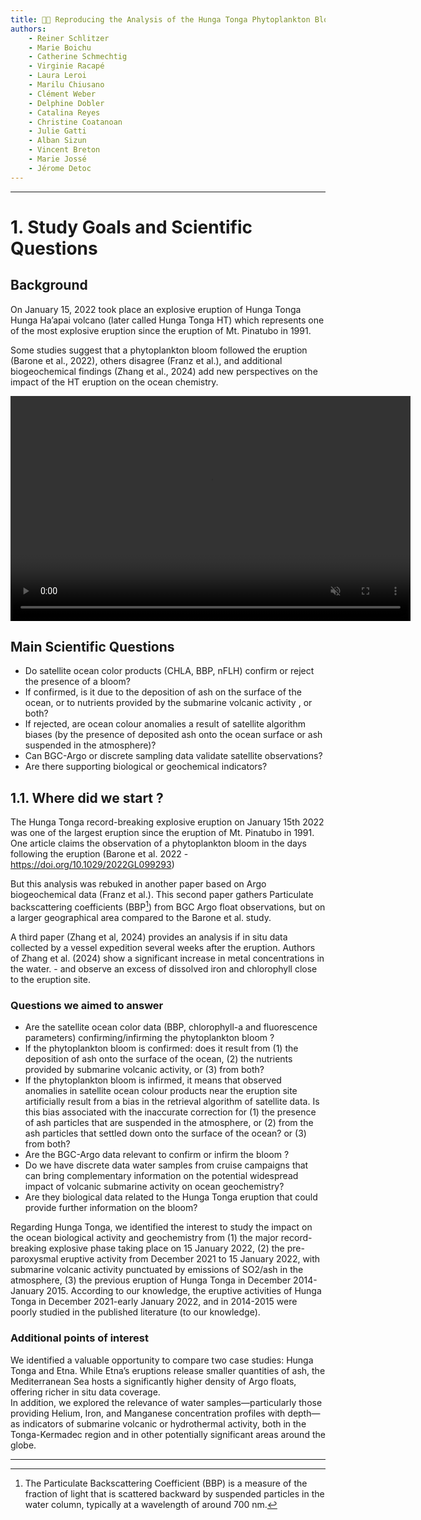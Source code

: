 ```yaml
---
title: 🌋🌊 Reproducing the Analysis of the Hunga Tonga Phytoplankton Bloom (2021–2022)
authors: 
    - Reiner Schlitzer
    - Marie Boichu
    - Catherine Schmechtig
    - Virginie Racapé
    - Laura Leroi
    - Marilu Chiusano
    - Clément Weber
    - Delphine Dobler
    - Catalina Reyes
    - Christine Coatanoan
    - Julie Gatti
    - Alban Sizun
    - Vincent Breton
    - Marie Jossé
    - Jérome Detoc 
---
```



---
# 1. Study Goals and Scientific Questions

## Background
On January 15, 2022 took place an explosive eruption of Hunga Tonga Hunga Ha’apai volcano (later called Hunga Tonga HT) which represents one of the most explosive eruption since the eruption of Mt. Pinatubo in 1991.

Some studies suggest that a phytoplankton bloom followed the eruption (Barone et al., 2022), others disagree (Franz et al.), and additional biogeochemical findings (Zhang et al., 2024) add new perspectives on the impact of the HT eruption on the ocean chemistry.

<video width="640" height="360" autoplay loop muted>
  <source src="plume.mp4" type="video/mp4">
</video>

## Main Scientific Questions
- Do satellite ocean color products (CHLA, BBP, nFLH) confirm or reject the presence of a bloom?
- If confirmed, is it due to the deposition of ash on the surface of the ocean, or to nutrients provided by the submarine volcanic activity , or both?
- If rejected, are ocean colour anomalies a result of satellite algorithm biases (by the presence of deposited ash onto the ocean surface or ash suspended in the atmosphere)?
- Can BGC-Argo or discrete sampling data validate satellite observations?
- Are there supporting biological or geochemical indicators?

## 1.1. Where did we start ?

The Hunga Tonga record-breaking explosive eruption on January 15th 2022 was one of the largest eruption since the eruption of Mt. Pinatubo in 1991.  
One article claims the observation of a phytoplankton bloom in the days following the eruption (Barone et al. 2022 - https://doi.org/10.1029/2022GL099293) 

But this analysis was rebuked in another paper based on Argo biogeochemical data (Franz et al.). This second paper gathers Particulate backscattering coefficients (BBP[^1]) from BGC Argo float observations, but on a larger geographical area compared to the Barone et al. study. 

A third paper (Zhang et al, 2024) provides an analysis if  in situ data collected by a vessel expedition several weeks after the eruption. Authors of Zhang et al. (2024) show a significant increase in metal concentrations in the water. -  and observe an excess of dissolved iron and chlorophyll close to the eruption site. 

### Questions we aimed to answer

- Are the satellite ocean color data (BBP, chlorophyll-a and fluorescence parameters)  confirming/infirming the phytoplankton bloom ?  
- If the phytoplankton bloom is confirmed: does it result from (1) the deposition of ash onto the surface of the ocean, (2) the nutrients provided by submarine volcanic activity, or (3) from both?  
- If the phytoplankton bloom is infirmed, it means that observed anomalies in satellite ocean colour products near the eruption site artificially result from a bias in the retrieval algorithm of satellite data. Is this bias associated with the inaccurate correction for (1) the presence of ash particles that are suspended in the atmosphere, or (2) from the ash particles that settled down onto the surface of the ocean? or (3) from both?  
- Are the BGC-Argo data relevant to confirm or infirm the  bloom ?  
- Do we have discrete data water samples from cruise campaigns that can bring complementary information on the potential widespread impact of volcanic submarine activity on ocean geochemistry?  
- Are they biological data related to the Hunga Tonga eruption that could provide further information on the bloom?  

Regarding Hunga Tonga, we identified the interest to study the impact on the ocean biological activity and geochemistry from (1) the major record-breaking explosive phase taking place on 15 January 2022, (2) the pre-paroxysmal eruptive activity from December 2021 to 15 January 2022, with submarine volcanic activity punctuated by emissions of SO2/ash in the atmosphere, (3) the previous eruption of Hunga Tonga in December 2014-January 2015. According to our knowledge, the eruptive activities of Hunga Tonga in December 2021-early January 2022, and in 2014-2015 were poorly studied in the published literature (to our knowledge).

### Additional points of interest

We identified a valuable opportunity to compare two case studies: Hunga Tonga and Etna. While Etna’s eruptions release smaller quantities of ash, the Mediterranean Sea hosts a significantly higher density of Argo floats, offering richer in situ data coverage.  
In addition, we explored the relevance of water samples—particularly those providing Helium, Iron, and Manganese concentration profiles with depth—as indicators of submarine volcanic or hydrothermal activity, both in the Tonga-Kermadec region and in other potentially significant areas around the globe.

[^1]: The Particulate Backscattering Coefficient (BBP) is a measure of the fraction of light that is scattered backward by suspended particles in the water column, typically at a wavelength of around 700 nm.
---